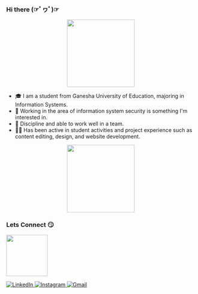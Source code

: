 ### Hi there (☞ﾟヮﾟ)☞

<p align="center">
  <img height="180cm" src="https://i.kym-cdn.com/photos/images/newsfeed/000/949/123/c9d.gif"/>
<p>

- 🎓 I am a student from Ganesha University of Education, majoring in Information Systems. 
- 🤞 Working in the area of information system security is something I'm interested in. 
- 💪 Discipline and able to work well in a team. 
- 🐱‍👤 Has been active in student activities and project experience such as content editing, design, and website development.

<p align="center">
  <img height="180em" src="https://github-readme-stats-eight-theta.vercel.app/api/top-langs/?username=yonand21&layout=compact&langs_count=8&theme=algolia"/>
</a>
</p>

###  Lets Connect 😏 
<p align="left">
  <img height="110cm" src="https://c.tenor.com/QknbFwexXewAAAAC/apple-cat.gif">
</p>
<p> 
  <a href="https://www.linkedin.com/in/yonanda-putra-pamungkas" target="_blank">
    <img alt="LinkedIn" src="https://img.shields.io/badge/linkedin-%230077B5.svg?&style=for-the-badge&logo=linkedin&logoColor=white" />
  </a> 
  <a href="https://www.instagram.com/ypmngks21/" target="_blank">
    <img alt="Instagram" src="https://img.shields.io/badge/Instagram-E4405F?style=for-the-badge&logo=instagram&logoColor=white" />
  </a> 
  <a href="mailto: yonanda86@gmail.com" target="_blank">
    <img alt="Gmail" src="https://img.shields.io/badge/Gmail-D14836?style=for-the-badge&logo=gmail&logoColor=white" />
    
  </a> 
</p>


